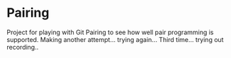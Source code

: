 # Pairing
Project for playing with Git Pairing to see how well pair programming is supported.
Making another attempt... trying again...
Third time... trying out recording..
